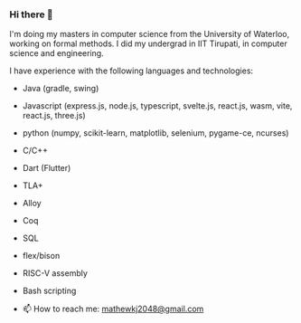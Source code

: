 ### Hi there 👋

I'm doing my masters in computer science from the University of Waterloo, working on formal methods. I did my undergrad in IIT Tirupati, in computer science and engineering.

I have experience with the following languages and technologies:

- Java (gradle, swing)
- Javascript (express.js, node.js, typescript, svelte.js, react.js, wasm, vite, react.js, three.js)
- python (numpy, scikit-learn, matplotlib, selenium, pygame-ce, ncurses)
- C/C++
- Dart (Flutter)
- TLA+
- Alloy
- Coq
- SQL
- flex/bison
- RISC-V assembly
- Bash scripting



- 📫 How to reach me: mathewkj2048@gmail.com

<!--
**MathewKJ2048/MathewKJ2048** is a ✨ _special_ ✨ repository because its `README.md` (this file) appears on your GitHub profile.

Here are some ideas to get you started:

- 🔭 I’m currently working on ...
- 🌱 I’m currently learning ...
- 👯 I’m looking to collaborate on ...
- 🤔 I’m looking for help with ...
- 💬 Ask me about ...
- 📫 How to reach me: ...
- 😄 Pronouns: ...
- ⚡ Fun fact: ...
-->
